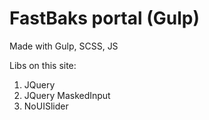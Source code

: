 ﻿# FastBaks portal (Gulp)
Made with Gulp, SCSS, JS

Libs on this site:
<ol>
    <li>JQuery</li>
    <li>JQuery MaskedInput</li>
    <li>NoUISlider</li>
</ol>
